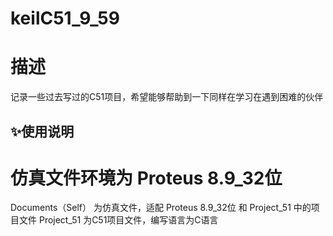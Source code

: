 # keilC51_9_59
# 描述
记录一些过去写过的C51项目，希望能够帮助到一下同样在学习在遇到困难的伙伴


## ✨使用说明
# 仿真文件环境为 Proteus 8.9_32位 
Documents（Self） 为仿真文件，适配 Proteus 8.9_32位 和 Project_51 中的项目文件
Project_51 为C51项目文件，编写语言为C语言





